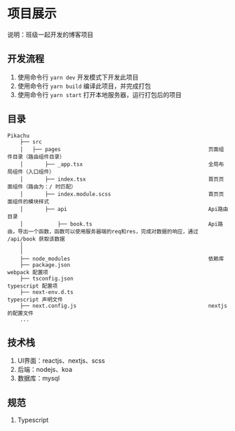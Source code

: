 # 项目展示

说明：班级一起开发的博客项目

## 开发流程

1. 使用命令行 `yarn dev` 开发模式下开发此项目
2. 使用命令行 `yarn build` 编译此项目，并完成打包
3. 使用命令行 `yarn start` 打开本地服务器，运行打包后的项目

## 目录

```
Pikachu
    ├── src  
    │   ├── pages                                               页面组件目录（路由组件目录）   
    │       ├── _app.tsx                                        全局布局组件（入口组件）
    │       ├── index.tsx                                       首页页面组件（路由为：/ 时匹配）
    │       ├── index.module.scss                               首页页面组件的模块样式         
    │       ├── api                                             Api路由目录
    │           ├── book.ts                                     Api路由，导出一个函数，函数可以使用服务器端的req和res，完成对数据的响应，通过 /api/book 获取该数据
    │
    │
    ├── node_modules                                            依赖库
    ├── package.json                                            webpack 配置项
    ├── tsconfig.json                                           typescript 配置项
    ├── next-env.d.ts                                           typescript 声明文件
    ├── next.config.js                                          nextjs的配置文件
    ...

```

## 技术栈

1. UI界面：reactjs、nextjs、scss
2. 后端：nodejs、koa
3. 数据库：mysql

## 规范

1. Typescript

